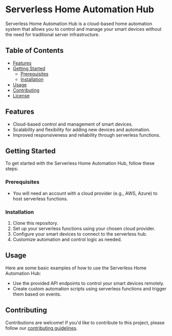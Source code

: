 

# Serverless Home Automation Hub

Serverless Home Automation Hub is a cloud-based home automation system that allows you to control and manage your smart devices without the need for traditional server infrastructure.

## Table of Contents

- [Features](#features)
- [Getting Started](#getting-started)
  - [Prerequisites](#prerequisites)
  - [Installation](#installation)
- [Usage](#usage)
- [Contributing](#contributing)
- [License](#license)

## Features

- Cloud-based control and management of smart devices.
- Scalability and flexibility for adding new devices and automation.
- Improved responsiveness and reliability through serverless functions.

## Getting Started

To get started with the Serverless Home Automation Hub, follow these steps:

### Prerequisites

- You will need an account with a cloud provider (e.g., AWS, Azure) to host serverless functions.

### Installation

1. Clone this repository.
2. Set up your serverless functions using your chosen cloud provider.
3. Configure your smart devices to connect to the serverless hub.
4. Customize automation and control logic as needed.

## Usage

Here are some basic examples of how to use the Serverless Home Automation Hub:

- Use the provided API endpoints to control your smart devices remotely.
- Create custom automation scripts using serverless functions and trigger them based on events.

## Contributing

Contributions are welcome! If you'd like to contribute to this project, please follow our [contributing guidelines](CONTRIBUTING.md).



